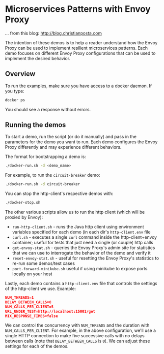 # Microservices Patterns with Envoy Proxy
... from this blog: http://blog.christianposta.com


The intention of these demos is to help a reader understand how the Envoy Proxy can be used to implement resilient microservices patterns. Each demo focuses on different Envoy Proxy configurations that can be used to implement the desired behavior.

## Overview

To run the examples, make sure you have access to a docker daemon. If you type:

```bash
docker ps
```

You should see a response without errors.


## Running the demos

To start a demo, run the script (or do it manually) and pass in the parameters for the demo you want to run. Each demo configures the Envoy Proxy differently and may experience different behaviors. 

The format for bootstrapping a demo is:

```bash
./docker-run.sh -d <demo_name>
```

For example, to run the `circuit-breaker` demo:

```bash
./docker-run.sh -d circuit-breaker
```

You can stop the http-client's respective demos with:

```bash
./docker-stop.sh
```

The other various scripts allow us to run the http client (which will be proxied by Envoy):

* `run-http-client.sh` - runs the Java http client using environment variables specified for each demo (in each dir's `http-client.env` file
* `curl.sh` - executes a single `curl` command inside the http-client+envoy container; useful for tests that just need a single (or couple) http calls
* `get-envoy-stat.sh` - queries the Envoy Proxy's admin site for statistics that we can use to interrogate the behavior of the demo and verify it 
* `reset-envoy-stat.sh` - useful for resetting the Envoy Proxy's statistics to re-run some demos/test cases
* `port-forward-minikube.sh` useful if using minikube to expose ports locally on your host


Lastly, each demo contains a `http-client.env` file that controls the settings of the http-client we use. Example:

```json
NUM_THREADS=1
DELAY_BETWEEN_CALLS=0
NUM_CALLS_PER_CLIENT=5
URL_UNDER_TEST=http://localhost:15001/get
MIX_RESPONSE_TIMES=false
```

We can control the concurrency with `NUM_THREADS` and the duration with `NUM_CALLS_PER_CLIENT`. For example, in the above configuration, we'll use a single HTTP connection to make five successive calls with no delays between calls (note that `DELAY_BETWEEN_CALLS` is `0`). We can adjust these settings for each of the demos.
